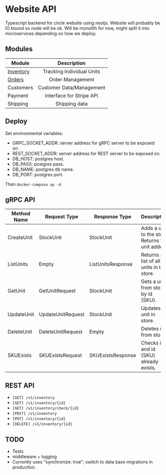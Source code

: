 # Website API

Typescript backend for circle website using nestjs.
Website will probably be IO bound so node will be ok.
Will be monolith for now, might split it into microservices depending on how we deploy.

## Modules

| Module                                       | Description                 |
| -------------------------------------------- |:---------------------------:|
| [Inventory](src/modules/inventory)           | Tracking Individual Units   |
| [Orders](orders)                             | Order Management            |
| Customers                                    | Customer Data/Management    |
| Payment                | Interface for Stripe API    |
| Shipping               | Shipping data               |

## Deploy

Set environmental variables:

- GRPC\_SOCKET\_ADDR: server address for gRPC server to be exposed on.
- REST\_SOCKET\_ADDR: server address for REST server to be exposed on.
- DB\_HOST: postgres host.
- DB\_PASS: postgres pass.
- DB\_NAME: postgres db name.
- DB\_PORT: postgres port.

Then `docker-compose up -d`

## gRPC API

| Method Name | Request Type | Response Type | Description |
| ----------- | ------------ | ------------- | ----------- |
| CreateUnit | StockUnit | StockUnit | Adds a unit to the store. Returns the unit added. |
| ListUnits | Empty | ListUnitsResponse | Returns a list of all units in the store. |
| GetUnit | GetUnitRequest | StockUnit | Gets a unit from store by id (SKU). |
| UpdateUnit | UpdateUnitRequest | StockUnit | Updates A unit in store. |
| DeleteUnit | DeleteUnitRequest | Empty | Deletes unit from store. |
| SKUExists | SKUExistsRequest | SKUExistsResponse | Checks if and id (SKU) already exists. |

## REST API

- `[GET] /v1/inventory`
- `[GET] /v1/inventory/{id}`
- `[GET] /v1/inventory/check/{id}`
- `[POST] /v1/inventory`
- `[PUT] /v1/inventory/{id}`
- `[DELETE] /v1/inventory/{id}`

## TODO

- Tests
- middleware + logging
- Currently uses "synchronize: true"; switch to data base migrations in production.
